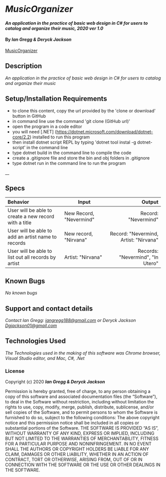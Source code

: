 # _MusicOrganizer_

#### _An application in the practice of basic web design in C# for users to catalog and organize their music, 2020 ver 1.0_

#### By _Ian Gregg & Deryck Jackson_
[MusicOrganizer](https://github.com/oldgregg89/Music-Organizer)

## Description

_An application in the practice of basic web design in C# for users to catalog and organize their music_

## Setup/Installation Requirements

* to clone this content, copy the url provided by the 'clone or download' button in GitHub
* in command line use the command 'git clone (GitHub url)'
* open the program in a code editor
* you will need [.NET] (https://dotnet.microsoft.com/download/dotnet-core/2.2) installed to run this program 
* then install dotnet script REPL by typing 'dotnet tool instal -g dotnet-script' in the command line
* type dotnet build in the command line to compile the code
* create a .gitignore file and store the bin and obj folders in .gitignore
* type dotnet run in the command line to run the program

__

## Specs

| Behavior    | Input | Output |
| :---------- | ----- | -----: |
| User will be able to create a new record with a title | New Record, "Nevermind" | Record: "Nevermind" |
| User will be able to add an artist name to records | New record, "Nirvana" | Record: "Nevermind, Artist: "Nirvana" |
| User will be able to list out all records by artist | Artist: "Nirvana" | Records: "Nevermind", "In Utero" |


## Known Bugs

_No known bugs_

## Support and contact details

_Contact Ian Gregg: <iangregg188@gmail.com>
or
Deryck Jackson <Dgjackson01@gmail.com>_

## Technologies Used

_The Technologies used in the making of this software was Chrome browser, Visual Studio editor, and Mac, C#, .Net_

### License

Copyright (c) 2020 **_Ian Gregg & Deryck Jackson_**

Permission is hereby granted, free of charge, to any person obtaining a copy of this software and associated documentation files (the “Software”), to deal in the Software without restriction, including without limitation the rights to use, copy, modify, merge, publish, distribute, sublicense, and/or sell copies of the Software, and to permit persons to whom the Software is furnished to do so, subject to the following conditions:
The above copyright notice and this permission notice shall be included in all copies or substantial portions of the Software.
THE SOFTWARE IS PROVIDED “AS IS”, WITHOUT WARRANTY OF ANY KIND, EXPRESS OR IMPLIED, INCLUDING BUT NOT LIMITED TO THE WARRANTIES OF MERCHANTABILITY, FITNESS FOR A PARTICULAR PURPOSE AND NONINFRINGEMENT. IN NO EVENT SHALL THE AUTHORS OR COPYRIGHT HOLDERS BE LIABLE FOR ANY CLAIM, DAMAGES OR OTHER LIABILITY, WHETHER IN AN ACTION OF CONTRACT, TORT OR OTHERWISE, ARISING FROM, OUT OF OR IN CONNECTION WITH THE SOFTWARE OR THE USE OR OTHER DEALINGS IN THE SOFTWARE.